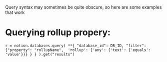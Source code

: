Query syntax may sometimes be quite obscure, so here are some examples that work


# Querying rollup propery:

`
r = notion.databases.query(
        **{
            "database_id": DB_ID,
            "filter": {"property": "rollupName", 
                        'rollup': {'any': {'text': {'equals': 'value'}}}
            }
        }
        ).get("results")
 `
